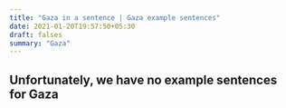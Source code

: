 ```yaml
---
title: "Gaza in a sentence | Gaza example sentences"
date: 2021-01-20T19:57:50+05:30
draft: falses
summary: "Gaza"
---
```

## Unfortunately, we have no example sentences for Gaza                 
